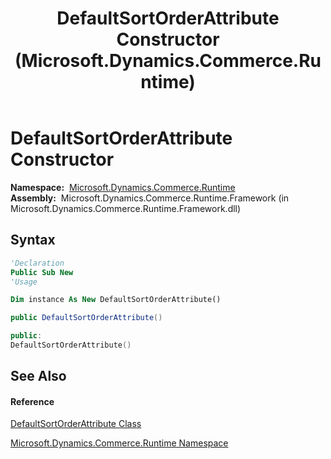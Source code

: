 ﻿---
title: DefaultSortOrderAttribute Constructor  (Microsoft.Dynamics.Commerce.Runtime)
TOCTitle: DefaultSortOrderAttribute Constructor
ms:assetid: M:Microsoft.Dynamics.Commerce.Runtime.DefaultSortOrderAttribute.#ctor
ms:mtpsurl: https://technet.microsoft.com/en-us/library/microsoft.dynamics.commerce.runtime.defaultsortorderattribute.defaultsortorderattribute(v=AX.60)
ms:contentKeyID: 62214925
ms.date: 05/18/2015
mtps_version: v=AX.60
f1_keywords:
- Microsoft.Dynamics.Commerce.Runtime.DefaultSortOrderAttribute.#ctor
dev_langs:
- CSharp
- C++
- VB
---

# DefaultSortOrderAttribute Constructor

**Namespace:**  [Microsoft.Dynamics.Commerce.Runtime](microsoft-dynamics-commerce-runtime-namespace.md)  
**Assembly:**  Microsoft.Dynamics.Commerce.Runtime.Framework (in Microsoft.Dynamics.Commerce.Runtime.Framework.dll)

## Syntax

``` vb
'Declaration
Public Sub New
'Usage

Dim instance As New DefaultSortOrderAttribute()
```

``` csharp
public DefaultSortOrderAttribute()
```

``` c++
public:
DefaultSortOrderAttribute()
```

## See Also

#### Reference

[DefaultSortOrderAttribute Class](defaultsortorderattribute-class-microsoft-dynamics-commerce-runtime.md)

[Microsoft.Dynamics.Commerce.Runtime Namespace](microsoft-dynamics-commerce-runtime-namespace.md)

